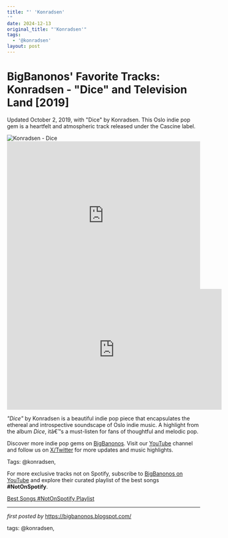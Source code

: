```yaml
---
title: "' 'Konradsen'
'"
date: 2024-12-13
original_title: "'Konradsen'"
tags:
  - '@konradsen'
layout: post
---
```

<!-- Post Title -->
<h1 >BigBanonos' Favorite Tracks: Konradsen - "Dice" and Television Land [2019]</h1> <!-- Introductory Text -->
<p >Updated October 2, 2019, with "Dice" by Konradsen. This Oslo indie pop gem is a heartfelt and atmospheric track released under the Cascine label.</p> <!-- Featured Image -->
<div > <img src="https://f4.bcbits.com/img/0035288986_10.jpg" alt="Konradsen - Dice" />
</div> <!-- YouTube Video Embed -->
<div > <iframe width="100%" height="385" src="https://www.youtube.com/embed/LJhVYKWPSKg" title="Konradsen - Dice (Music video)" frameborder="0" allow="accelerometer; autoplay; clipboard-write; encrypted-media; gyroscope; picture-in-picture; web-share" referrerpolicy="strict-origin-when-cross-origin" allowfullscreen></iframe>
</div>
<iframe allow="accelerometer; autoplay; encrypted-media; gyroscope; picture-in-picture" allowfullscreen="" frameborder="0" height="315" src="https://www.youtube.com/embed/videoseries?list=PLtuNtuTatqI2jJH51-xRiRtLMYYIbIJQD" width="560"></iframe>
<!-- Song Information -->
<div > <p><em>"Dice"</em> by Konradsen is a beautiful indie pop piece that encapsulates the ethereal and introspective soundscape of Oslo indie music. A highlight from the album <em>Dice</em>, itâ€™s a must-listen for fans of thoughtful and melodic pop.</p>
</div> <!-- Footer Links -->
<div > <p>Discover more indie pop gems on <a href="https://bigbanonos.blogspot.com/" target="_blank">BigBanonos</a>. Visit our <a href="https://www.youtube.com/@BigBanonos" target="_blank">YouTube</a> channel and follow us on <a href="https://x.com/bigbanonos" target="_blank">X/Twitter</a> for more updates and music highlights.</p>
</div> <!-- Tags -->
<p >Tags: @konradsen,</p>


<!--Subscribe and Playlist Links-->
<div>
    <p>For more exclusive tracks not on Spotify, subscribe to <a href="https://www.youtube.com/@BigBanonos" target="_blank">BigBanonos on YouTube</a> and explore their curated playlist of the best songs <strong>#NotOnSpotify</strong>.</p>
    <p><a href="https://www.youtube.com/playlist?list=PLtuNtuTatqI0kFahUCbtbfenC_ET5O_tr" target="_blank">Best Songs #NotOnSpotify Playlist<br /></a></p></div>

<hr />

<p><em>first posted by</em> <a href="https://bigbanonos.blogspot.com/" rel="noopener" target="_new">https://bigbanonos.blogspot.com/</a></p>

<p>tags: @konradsen,</p>
